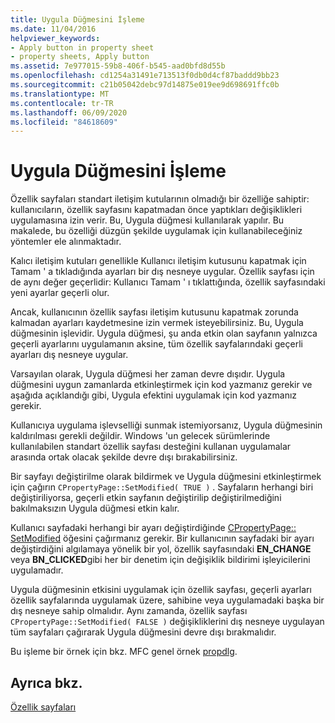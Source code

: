 ```yaml
---
title: Uygula Düğmesini İşleme
ms.date: 11/04/2016
helpviewer_keywords:
- Apply button in property sheet
- property sheets, Apply button
ms.assetid: 7e977015-59b8-406f-b545-aad0bfd8d55b
ms.openlocfilehash: cd1254a31491e713513f0db0d4cf87baddd9bb23
ms.sourcegitcommit: c21b05042debc97d14875e019ee9d698691ffc0b
ms.translationtype: MT
ms.contentlocale: tr-TR
ms.lasthandoff: 06/09/2020
ms.locfileid: "84618609"
---
```

# <a name="handling-the-apply-button"></a>Uygula Düğmesini İşleme

Özellik sayfaları standart iletişim kutularının olmadığı bir özelliğe sahiptir: kullanıcıların, özellik sayfasını kapatmadan önce yaptıkları değişiklikleri uygulamasına izin verir. Bu, Uygula düğmesi kullanılarak yapılır. Bu makalede, bu özelliği düzgün şekilde uygulamak için kullanabileceğiniz yöntemler ele alınmaktadır.

Kalıcı iletişim kutuları genellikle Kullanıcı iletişim kutusunu kapatmak için Tamam ' a tıkladığında ayarları bir dış nesneye uygular. Özellik sayfası için de aynı değer geçerlidir: Kullanıcı Tamam ' ı tıklattığında, özellik sayfasındaki yeni ayarlar geçerli olur.

Ancak, kullanıcının özellik sayfası iletişim kutusunu kapatmak zorunda kalmadan ayarları kaydetmesine izin vermek isteyebilirsiniz. Bu, Uygula düğmesinin işlevidir. Uygula düğmesi, şu anda etkin olan sayfanın yalnızca geçerli ayarlarını uygulamanın aksine, tüm özellik sayfalarındaki geçerli ayarları dış nesneye uygular.

Varsayılan olarak, Uygula düğmesi her zaman devre dışıdır. Uygula düğmesini uygun zamanlarda etkinleştirmek için kod yazmanız gerekir ve aşağıda açıklandığı gibi, Uygula efektini uygulamak için kod yazmanız gerekir.

Kullanıcıya uygulama işlevselliği sunmak istemiyorsanız, Uygula düğmesinin kaldırılması gerekli değildir. Windows 'un gelecek sürümlerinde kullanılabilen standart özellik sayfası desteğini kullanan uygulamalar arasında ortak olacak şekilde devre dışı bırakabilirsiniz.

Bir sayfayı değiştirilme olarak bildirmek ve Uygula düğmesini etkinleştirmek için çağırın `CPropertyPage::SetModified( TRUE )` . Sayfaların herhangi biri değiştiriliyorsa, geçerli etkin sayfanın değiştirilip değiştirilmediğini bakılmaksızın Uygula düğmesi etkin kalır.

Kullanıcı sayfadaki herhangi bir ayarı değiştirdiğinde [CPropertyPage:: SetModified](reference/cpropertypage-class.md#setmodified) öğesini çağırmanız gerekir. Bir kullanıcının sayfadaki bir ayarı değiştirdiğini algılamaya yönelik bir yol, özellik sayfasındaki **EN_CHANGE** veya **BN_CLICKED**gibi her bir denetim için değişiklik bildirimi işleyicilerini uygulamadır.

Uygula düğmesinin etkisini uygulamak için özellik sayfası, geçerli ayarları özellik sayfalarında uygulamak üzere, sahibine veya uygulamadaki başka bir dış nesneye sahip olmalıdır. Aynı zamanda, özellik sayfası `CPropertyPage::SetModified( FALSE )` değişikliklerini dış nesneye uygulayan tüm sayfaları çağırarak Uygula düğmesini devre dışı bırakmalıdır.

Bu işleme bir örnek için bkz. MFC genel örnek [propdlg](../overview/visual-cpp-samples.md).

## <a name="see-also"></a>Ayrıca bkz.

[Özellik sayfaları](property-sheets-mfc.md)
